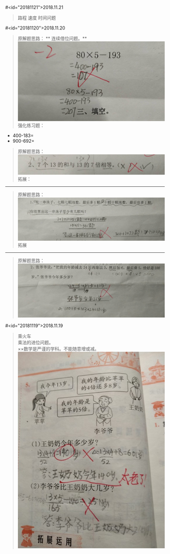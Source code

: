 #<id="20181121">2018.11.21

> 路程 速度 时间问题

#<id="20181120">2018.11.20

> 原解题思路：
>** 连续借位问题。**
![id="20181120_1"](/assets/20181120.jpg)
> 强化练习题：
* 400-183=      
* 900-692=

> 原解题思路：
![](/assets/20181120_2.jpg)
> 拓展：
---
> 原解题思路：
![](/assets/20181120_3.jpg)
> 拓展
---
>原解题思路：
![](/assets/20181120_4.jpg)

#<id="20181119">2018.11.19
> 乘火车  
> 乘法的进位问题。  
> ××数学是严谨的学科。不能随意增或减。  
> ![](/assets/IMG_1.jpg)



